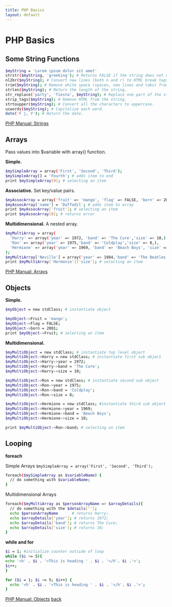 ```yaml
---
title: PHP Basics
layout: default
---
```


# PHP Basics

## Some String Functions
```sh
$myString = 'Lorem ipsum dolor sit amet'
strstr($myString, 'greeking'); # Returns FALSE if the string does not exists.
nl2br($myString); # Convert new lines (both n and r) to HTML break tags.
trim($myString); # Remove white space (spaces, new lines and tabs) from the beginning and end.
strlen($myString); # Return the length of the string.
str_replace('party', 'fiesta', $myString); # Replace one part of the string with another.
strip_tags($myString); # Remove HTML from the string.
strtoupper($myString); # Convert all the characters to uppercase.
ucwords($myString); # Capitalize each word.
date('F j, Y'); # Return the date.

```

[PHP Manual: Strings](https://www.php.net/manual/en/language.types.string.php)

## Arrays

Pass values into $variable with array() function.

**Simple.**
```sh
$mySimpleArray = array('First', 'Second', 'Third');
$mySimpleArray[] = 'Fourth'; # adds item to end
print $mySimpleArray[0]; # selecting an item
```
**Associative.** Set key/value pairs.
```sh
$myAssocArray = array('fruit' => 'mango', 'flag' => FALSE, 'born' => 2001,);
$myAssocArray['name'] = 'Daffodil'; # adds item to array
print $myAssocArray['fruit']; # selecting an item
print $myAssocArray[0]; # returns error
```

**Multidimensional.** A nested array.
```sh
$myMultiArray = array(
  'Harry' => array('year' => 1972, 'band' => 'The Cure','size' => 10,),
  'Ron' => array('year' => 1975,'band' => 'Coldplay','size' => 8,),
  'Hermione' => array('year' => 1969, 'band' => 'Beach Boys', 'size' => 10,),
);
$myMultiArray['Neville'] = array('year' => 1984,'band' => 'The Beatles','size' => 9,); # adds item to end
print $myMultiArray['Hermonie']['size']; # selecting an item
```
[PHP Manual: Arrays](https://www.php.net/manual/en/language.types.array.php)

## Objects

**Simple.**
```sh
$myObject = new stdClass; # instantiate object

$myObject->Fruit = 'mango';
$myObject->Flag = FALSE;
$myObject->born = 2001;
print $myObject->Fruit; # selecting an item
```

**Multidimensional.**
```sh
$myMultiObject = new stdClass; # instantiate top level object
$myMultiObject->Harry = new stdClass; # instantiate first sub object
$myMultiObject->Harry->year = 1972;
$myMultiObject->Harry->band = 'The Cure';
$myMultiObject->Harry->size = 10;

$myMultiObject->Ron = new stdClass; # instantiate second sub object
$myMultiObject->Ron->year = 1975;
$myMultiObject->Ron->band = 'Coldplay';
$myMultiObject->Ron->size = 8;

$myMultiObject->Hermione = new stdClass; #instantiate third sub object
$myMultiObject->Hermione->year = 1969;
$myMultiObject->Hermione->band = 'Beach Boys';
$myMultiObject->Hermione->size = 10;

print $myMultiObject->Ron->band; # selecting an item
```

## Looping

**foreach**

Simple Arrays `$mySimpleArray = array('First', 'Second', 'Third');`
```sh
foreach($mySimpleArray as $variableName) {
  // do something with $variableName;
}
```
Multidimensional Arrays
```sh
foreach($myMultiArray as $personArrayName => $arrayDetails){
  // do something with the $details[''];
  echo $personArrayName      # returns Harry;
  echo $arrayDetails['year']; # returns 1972;
  echo $arrayDetails['band']; # returns The Cure;
  echo $arrayDetails['size']; # returns 10;
}
```

**while and for**
```sh
$i = 1; #initialize counter outside of loop
while ($i <= 5){
echo '<h' . $i . '>This is heading ' . $i . '</h'. $i .'>';
$i++;
}

for ($i = 1; $i <= 5; $i++) {
  echo '<h' . $i . '>This is heading ' . $i . '</h'. $i .'>';
}

```


[PHP Manual: Objects](https://www.php.net/manual/en/language.types.object.php)
[back](./)
